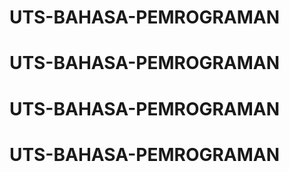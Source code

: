 # UTS-BAHASA-PEMROGRAMAN
# UTS-BAHASA-PEMROGRAMAN
# UTS-BAHASA-PEMROGRAMAN
# UTS-BAHASA-PEMROGRAMAN
